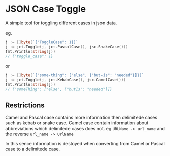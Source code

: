 

# JSON Case Toggle

A simple tool for toggling different cases in json data.

eg. 


```go
j := []byte(`{"ToggleCase": 1})`
j := jct.Toggle(j, jct.PascalCase(), jsc.SnakeCase()))
fmt.Println(string(j))
// {"toggle_case": 1}

```

or

```go
j := []byte(`{"some-thing": ["else", {"but-is": "needed"}]})`
j := jct.Toggle(j, jct.KebabCase(), jsc.CamelCase()))
fmt.Println(string(j))
// {"someThing": ["else", {"butIs": "needed"}]}

```


## Restrictions
Camel and Pascal case contains more information then delimitede cases such as kebab 
or snake case. Camel case contain information about abbreviations which delimitede cases does not.
eg `URLName -> url_name` and the reverse `url_name -> UrlName`

In this sence information is destoyed when converting from Camel or Pascal case to a delimitede case.

